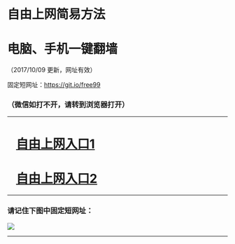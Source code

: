 ﻿# 自由上网简易方法

# 电脑、手机一键翻墙

（2017/10/09 更新，网址有效）

固定短网址：https://git.io/free99

### （微信如打不开，请转到浏览器打开）


***





# &nbsp;&nbsp; <a href="http://ft15355280.fwq-tz-1001.info/fwqtz01.html?t=100900129610 " target="_blank">自由上网入口1</a>
# &nbsp;&nbsp; <a href="http://ft1962931107.fwq-tz-1002.info/fwqtz02.html?t=100900114481 " target="_blank">自由上网入口2</a>
***

### 请记住下图中固定短网址：

<img src="https://s3-us-west-2.amazonaws.com/fwq-1001/yjfq-20170905okok.png" /> 


***

